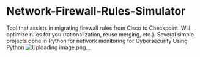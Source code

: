 # Network-Firewall-Rules-Simulator
Tool that assists in migrating firewall rules from Cisco to Checkpoint. Will optimize rules for you (rationalization, reuse merging, etc.). Several simple projects done in Python for network monitoring for Cybersecurity Using Python
![Uploading image.png…]()
